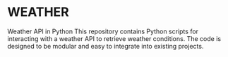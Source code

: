 # WEATHER
Weather API in Python This repository contains Python scripts for interacting with a weather API to retrieve weather conditions. The code is designed to be modular and easy to integrate into existing projects.
